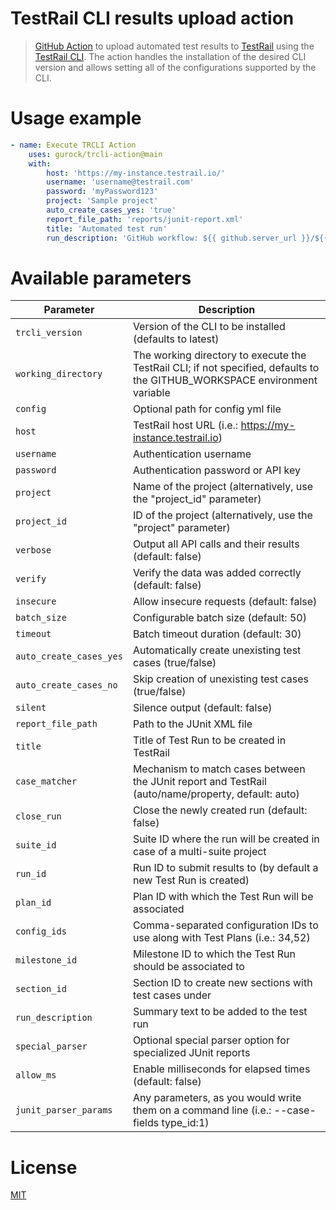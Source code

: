 # TestRail CLI results upload action

 > [GitHub Action](https://docs.github.com/en/actions) to upload automated test results to [TestRail](https://www.testrail.com) using the [TestRail CLI](https://github.com/gurock/trcli). The action handles the installation of the desired CLI version and allows setting all of the configurations supported by the CLI.

 # Usage example

```yml
- name: Execute TRCLI Action
    uses: gurock/trcli-action@main
    with:
        host: 'https://my-instance.testrail.io/'
        username: 'username@testrail.com'
        password: 'myPassword123'
        project: 'Sample project'
        auto_create_cases_yes: 'true'
        report_file_path: 'reports/junit-report.xml'
        title: 'Automated test run'
        run_description: 'GitHub workflow: ${{ github.server_url }}/${{ github.repository }}/actions/runs/${{ github.run_id }}'
```

# Available parameters

| Parameter               | Description     |
|-------------------------|-----------------|
| `trcli_version`         | Version of the CLI to be installed (defaults to latest) |
| `working_directory`     | The working directory to execute the TestRail CLI; if not specified, defaults to the GITHUB_WORKSPACE environment variable |
| `config`                | Optional path for config yml file |
| `host`                  | TestRail host URL (i.e.: https://my-instance.testrail.io) |
| `username`              | Authentication username |
| `password`              | Authentication password or API key |
| `project`               | Name of the project (alternatively, use the "project_id" parameter) |
| `project_id`            | ID of the project (alternatively, use the "project" parameter) |
| `verbose`               | Output all API calls and their results (default: false) |
| `verify`                | Verify the data was added correctly (default: false) |
| `insecure`              | Allow insecure requests (default: false) |
| `batch_size`            | Configurable batch size (default: 50) |
| `timeout`               | Batch timeout duration (default: 30) |
| `auto_create_cases_yes` | Automatically create unexisting test cases (true/false) |
| `auto_create_cases_no`  | Skip creation of unexisting test cases (true/false) |
| `silent`                | Silence output (default: false) |
| `report_file_path`      | Path to the JUnit XML file |
| `title`                 | Title of Test Run to be created in TestRail |
| `case_matcher`          | Mechanism to match cases between the JUnit report and TestRail (auto/name/property, default: auto) |
| `close_run`             | Close the newly created run (default: false) |
| `suite_id`              | Suite ID where the run will be created in case of a multi-suite project |
| `run_id`                | Run ID to submit results to (by default a new Test Run is created) |
| `plan_id`               | Plan ID with which the Test Run will be associated |
| `config_ids`            | Comma-separated configuration IDs to use along with Test Plans (i.e.: 34,52) |
| `milestone_id`          | Milestone ID to which the Test Run should be associated to |
| `section_id`            | Section ID to create new sections with test cases under |
| `run_description`       | Summary text to be added to the test run |
| `special_parser`        | Optional special parser option for specialized JUnit reports |
| `allow_ms`              | Enable milliseconds for elapsed times (default: false) |
| `junit_parser_params`   | Any parameters, as you would write them on a command line (i.e.: --case-fields type_id:1) |

# License

[MIT](LICENSE)
